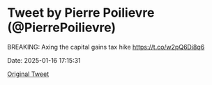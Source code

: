 # Tweet by Pierre Poilievre (@PierrePoilievre)

BREAKING: Axing the capital gains tax hike https://t.co/w2pQ6Di8q6

Date: 2025-01-16 17:15:31

[Original Tweet](https://x.com/PierrePoilievre/status/1879940559550443789)
